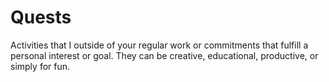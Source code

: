 # Quests
Activities that I outside of your regular work or commitments that fulfill a personal interest or goal. They can be creative, educational, productive, or simply for fun.

